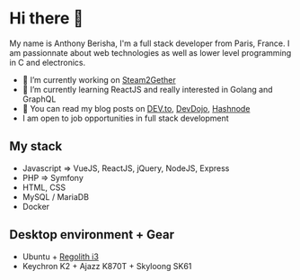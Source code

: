 # Hi there :rocket:

My name is Anthony Berisha, I'm a full stack developer from Paris, France.
I am passionnate about web technologies as well as lower level programming in C and electronics.

- 🔭 I’m currently working on [Steam2Gether](https://github.com/AnthonyBerisha/steam2gether-react)
- 🌱 I’m currently learning ReactJS and really interested in Golang and GraphQL
- :notebook_with_decorative_cover: You can read my blog posts on [DEV.to](https://dev.to/anthonyberisha), [DevDojo](https://berishaanthony.devdojo.com/), [Hashnode](https://anthonyberisha.hashnode.dev/)
- I am open to job opportunities in full stack development

## My stack
- Javascript => VueJS, ReactJS, jQuery, NodeJS, Express
- PHP => Symfony
- HTML, CSS
- MySQL / MariaDB
- Docker

## Desktop environment + Gear
- Ubuntu + [Regolith i3](https://regolith-linux.org/)
- Keychron K2 + Ajazz K870T + Skyloong SK61


<!--
**AnthonyBerisha/AnthonyBerisha** is a ✨ _special_ ✨ repository because its `README.md` (this file) appears on your GitHub profile.

Here are some ideas to get you started:

- 🔭 I’m currently working on ...
- 🌱 I’m currently learning ...
- 🤔 I’m looking for help with ...
- 💬 Ask me about ...
- 📫 How to reach me: ...
- ⚡ Fun fact: ...
-->

